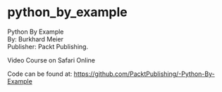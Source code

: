 # python_by_example
Python By Example  
By: Burkhard Meier   
Publisher: Packt Publishing.   

Video Course on Safari Online

Code can be found at: https://github.com/PacktPublishing/-Python-By-Example
